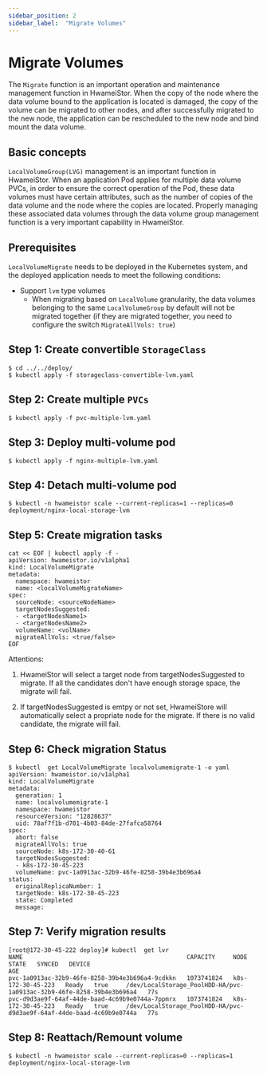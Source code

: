 ```yaml
---
sidebar_position: 2
sidebar_label:  "Migrate Volumes"
---
```


# Migrate Volumes

The `Migrate` function is an important operation and maintenance management function
in HwameiStor. When the copy of the node where the data volume bound to the application
is located is damaged, the copy of the volume can be migrated to other nodes, and after
successfully migrated to the new node, the application can be rescheduled to the new
node and bind mount the data volume.

## Basic concepts

`LocalVolumeGroup(LVG)` management is an important function in HwameiStor. When
an application Pod applies for multiple data volume PVCs, in order to ensure the
correct operation of the Pod, these data volumes must have certain attributes,
such as the number of copies of the data volume and the node where the copies are
located. Properly managing these associated data volumes through the data volume
group management function is a very important capability in HwameiStor.

## Prerequisites

`LocalVolumeMigrate` needs to be deployed in the Kubernetes system, and the
deployed application needs to meet the following conditions:

* Support `lvm` type volumes
  * When migrating based on `LocalVolume` granularity, the data volumes belonging
    to the same `LocalVolumeGroup` by default will not be migrated together
    (if they are migrated together, you need to configure the switch `MigrateAllVols: true`)

## Step 1: Create convertible `StorageClass`

```console
$ cd ../../deploy/
$ kubectl apply -f storageclass-convertible-lvm.yaml
```

## Step 2: Create multiple `PVCs`

```console
$ kubectl apply -f pvc-multiple-lvm.yaml
```

## Step 3: Deploy multi-volume pod

```console
$ kubectl apply -f nginx-multiple-lvm.yaml
```

## Step 4: Detach multi-volume pod

```console
$ kubectl -n hwameistor scale --current-replicas=1 --replicas=0 deployment/nginx-local-storage-lvm
```

## Step 5: Create migration tasks

```console
cat << EOF | kubectl apply -f -
apiVersion: hwameistor.io/v1alpha1
kind: LocalVolumeMigrate
metadata:
  namespace: hwameistor
  name: <localVolumeMigrateName>
spec:
  sourceNode: <sourceNodeName>
  targetNodesSuggested: 
  - <targetNodesName1>
  - <targetNodesName2>
  volumeName: <volName>
  migrateAllVols: <true/false>
EOF
```

Attentions:

1) HwameiStor will select a target node from targetNodesSuggested to migrate. If all the candidates don't have enough storage space, the migrate will fail.

2) If targetNodesSuggested is emtpy or not set, HwameiStore will automatically select a propriate node for the migrate. If there is no valid candidate, the migrate will fail.

## Step 6: Check migration Status

```console
$ kubectl  get LocalVolumeMigrate localvolumemigrate-1 -o yaml
apiVersion: hwameistor.io/v1alpha1
kind: LocalVolumeMigrate
metadata:
  generation: 1
  name: localvolumemigrate-1
  namespace: hwameistor
  resourceVersion: "12828637"
  uid: 78af7f1b-d701-4b03-84de-27fafca58764
spec:
  abort: false
  migrateAllVols: true
  sourceNode: k8s-172-30-40-61
  targetNodesSuggested:
  - k8s-172-30-45-223
  volumeName: pvc-1a0913ac-32b9-46fe-8258-39b4e3b696a4
status:
  originalReplicaNumber: 1
  targetNode: k8s-172-30-45-223
  state: Completed
  message: 
```

## Step 7: Verify migration results

```console
[root@172-30-45-222 deploy]# kubectl  get lvr
NAME                                              CAPACITY     NODE                STATE   SYNCED   DEVICE                                                                  AGE
pvc-1a0913ac-32b9-46fe-8258-39b4e3b696a4-9cdkkn   1073741824   k8s-172-30-45-223   Ready   true     /dev/LocalStorage_PoolHDD-HA/pvc-1a0913ac-32b9-46fe-8258-39b4e3b696a4   77s
pvc-d9d3ae9f-64af-44de-baad-4c69b9e0744a-7ppmrx   1073741824   k8s-172-30-45-223   Ready   true     /dev/LocalStorage_PoolHDD-HA/pvc-d9d3ae9f-64af-44de-baad-4c69b9e0744a   77s
```

## Step 8: Reattach/Remount volume

```console
$ kubectl -n hwameistor scale --current-replicas=0 --replicas=1 deployment/nginx-local-storage-lvm
```
